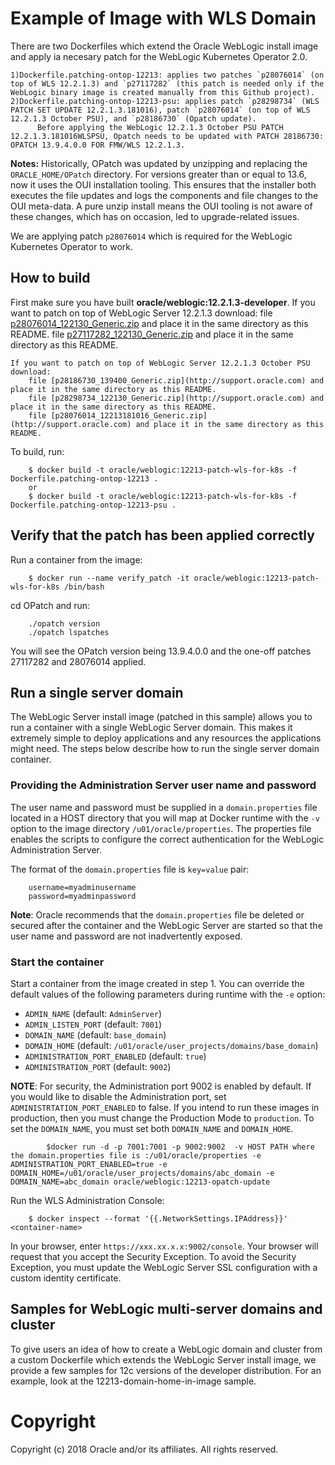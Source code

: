 Example of Image with WLS Domain
================================
There are two  Dockerfiles which extend the Oracle WebLogic install image and apply ia necesary patch for the WebLogic Kubernetes Operator 2.0. 

	1)Dockerfile.patching-ontop-12213: applies two patches `p28076014` (on top of WLS 12.2.1.3) and `p27117282` (this patch is needed only if the WebLogic binary image is created manually from this Github project).
	2)Dockerfile.patching-ontop-12213-psu: applies patch `p28298734` (WLS PATCH SET UPDATE 12.2.1.3.181016), patch `p28076014` (on top of WLS 12.2.1.3 October PSU), and `p28186730` (Opatch update).
          Before applying the WebLogic 12.2.1.3 October PSU PATCH 12.2.1.3.181016WLSPSU, Opatch needs to be updated with PATCH 28186730: OPATCH 13.9.4.0.0 FOR FMW/WLS 12.2.1.3.

**Notes:** Historically, OPatch was updated by unzipping and replacing the `ORACLE_HOME/OPatch` directory. For versions greater than or equal to 13.6, now it uses the OUI installation tooling. This ensures that the installer both executes the file updates and logs the components and file changes to the OUI meta-data. A pure unzip install means the OUI tooling is not aware of these changes, which has on occasion, led to upgrade-related issues.

We are applying patch `p28076014` which is required for the WebLogic Kubernetes Operator to work.

## How to build
First make sure you have built **oracle/weblogic:12.2.1.3-developer**.
 	If you want to patch on top of WebLogic Server 12.2.1.3 download:
		file [p28076014_122130_Generic.zip](http://support.oracle.com) and place it in the same directory as this README.
		file [p27117282_122130_Generic.zip](http://support.oracle.com) and place it in the same directory as this README.

 	If you want to patch on top of WebLogic Server 12.2.1.3 October PSU download:
		file [p28186730_139400_Generic.zip](http://support.oracle.com) and place it in the same directory as this README.
		file [p28298734_122130_Generic.zip](http://support.oracle.com) and place it in the same directory as this README.
		file [p28076014_12213181016_Generic.zip](http://support.oracle.com) and place it in the same directory as this README.

To build, run:

        $ docker build -t oracle/weblogic:12213-patch-wls-for-k8s -f Dockerfile.patching-ontop-12213 .
        or 
        $ docker build -t oracle/weblogic:12213-patch-wls-for-k8s -f Dockerfile.patching-ontop-12213-psu .

## Verify that the patch has been applied correctly
Run a container from the image:

        $ docker run --name verify_patch -it oracle/weblogic:12213-patch-wls-for-k8s /bin/bash

cd OPatch and run:

        ./opatch version
        ./opatch lspatches

You will see the OPatch version being 13.9.4.0.0 and the one-off patches 27117282 and 28076014 applied.

## Run a single server domain
The WebLogic Server install image (patched in this sample) allows you to run a container with a single WebLogic Server domain. This makes it extremely simple to deploy applications and any resources the applications might need. The steps below describe how to run the single server domain container.

### Providing the Administration Server user name and password
The user name and password must be supplied in a `domain.properties` file located in a HOST directory that you will map at Docker runtime with the `-v` option to the image directory `/u01/oracle/properties`. The properties file enables the scripts to configure the correct authentication for the WebLogic Administration Server.

The format of the `domain.properties` file is `key=value` pair:

        username=myadminusername
        password=myadminpassword

**Note**: Oracle recommends that the `domain.properties` file be deleted or secured after the container and the WebLogic Server are started so that the user name and password are not inadvertently exposed.

### Start the container
Start a container from the image created in step 1.
You can override the default values of the following parameters during runtime with the `-e` option:

* `ADMIN_NAME`                  (default: `AdminServer`)
* `ADMIN_LISTEN_PORT`           (default: `7001`)
* `DOMAIN_NAME`                 (default: `base_domain`)
* `DOMAIN_HOME`                 (default: `/u01/oracle/user_projects/domains/base_domain`)
* `ADMINISTRATION_PORT_ENABLED` (default: `true`)
* `ADMINISTRATION_PORT`         (default: `9002`)

**NOTE**: For security, the Administration port 9002 is enabled by default. If you would like to disable the Administration port, set `ADMINISTRTATION_PORT_ENABLED` to false. If you intend to run these images in production, then you must change the Production Mode to `production`. To set the `DOMAIN_NAME`, you must set both `DOMAIN_NAME` and `DOMAIN_HOME`.

```
        $docker run -d -p 7001:7001 -p 9002:9002  -v HOST PATH where the domain.properties file is :/u01/oracle/properties -e ADMINISTRATION_PORT_ENABLED=true -e DOMAIN_HOME=/u01/oracle/user_projects/domains/abc_domain -e DOMAIN_NAME=abc_domain oracle/weblogic:12213-opatch-update
```

Run the WLS Administration Console:

        $ docker inspect --format '{{.NetworkSettings.IPAddress}}' <container-name>

In your browser, enter `https://xxx.xx.x.x:9002/console`. Your browser will request that you accept the Security Exception. To avoid the Security Exception, you must update the WebLogic Server SSL configuration with a custom identity certificate.

##  Samples for WebLogic multi-server domains and cluster
To give users an idea of how to create a WebLogic domain and cluster from a custom Dockerfile which extends the WebLogic Server install image, we provide a few samples for 12c versions of the developer distribution. For an example, look at the 12213-domain-home-in-image sample.

# Copyright
Copyright (c) 2018 Oracle and/or its affiliates. All rights reserved.
